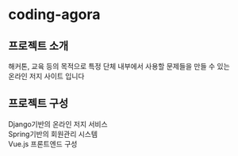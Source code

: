 # coding-agora

## 프로젝트 소개

해커톤, 교육 등의 목적으로 특정 단체 내부에서 사용할 문제들을 만들 수 있는  
온라인 저지 사이트 입니다  

## 프로젝트 구성

Django기반의 온라인 저지 서비스  
Spring기반의 회원관리 시스템  
Vue.js 프론트엔드 구성  
